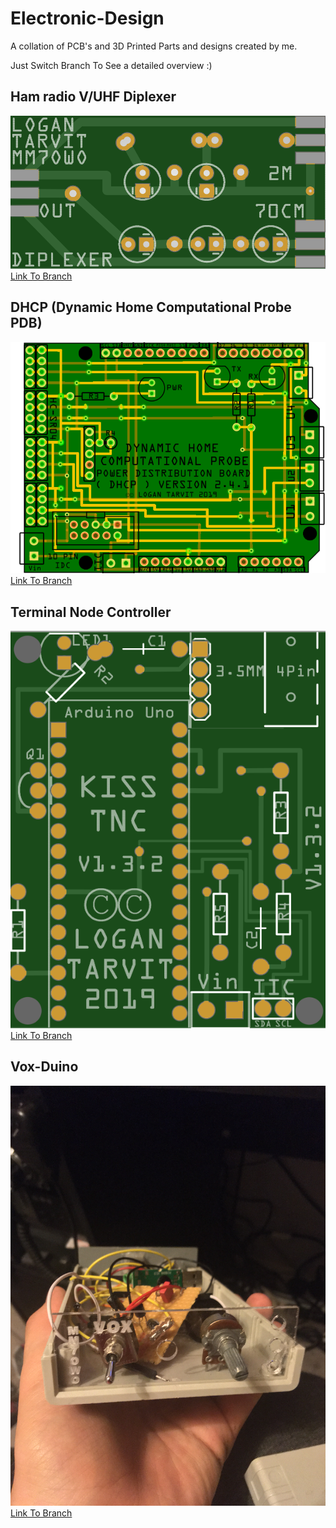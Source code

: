 # Electronic-Design

A collation of PCB's and 3D Printed Parts and designs created by me.

Just Switch Branch To See a detailed overview :)

## Ham radio V/UHF Diplexer

![Diplexer](https://raw.githubusercontent.com/AxiomYT/Electronic-Design/70CM%2C-2M-Diplexer/V1.0.0%20Diplexer1.PNG)  
[Link To Branch](https://github.com/AxiomYT/Electronic-Design/tree/70CM%2C-2M-Diplexer)

## DHCP (Dynamic Home Computational Probe PDB)

![DHCP](https://raw.githubusercontent.com/AxiomYT/Electronic-Design/DHCP/V2.4.1%20DHCP2.PNG)  
[Link To Branch](https://github.com/AxiomYT/Electronic-Design/tree/DHCP)

## Terminal Node Controller

![DHCP](https://raw.githubusercontent.com/AxiomYT/Electronic-Design/TNC/1.3.2%20Render.PNG)  
[Link To Branch](https://github.com/AxiomYT/Electronic-Design/tree/TNC)

## Vox-Duino

![DHCP](https://raw.githubusercontent.com/AxiomYT/Electronic-Design/VOX-DUINO/VOX%20Duino%20Under%20Construction.jpg)  
[Link To Branch](https://github.com/AxiomYT/Electronic-Design/tree/VOX-DUINO)

